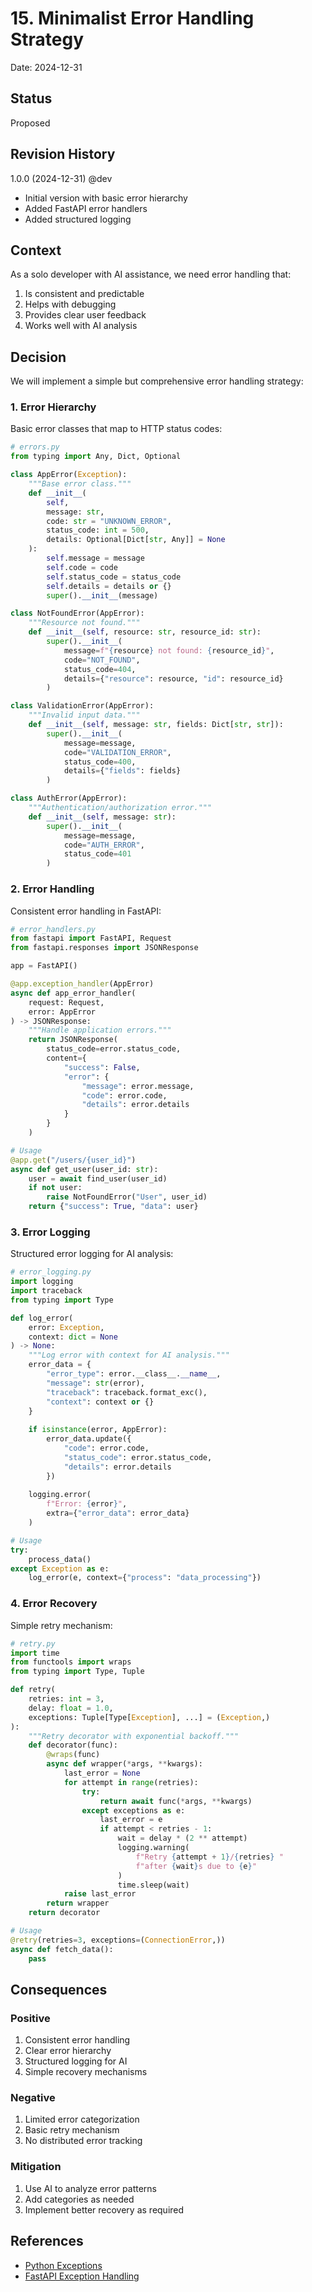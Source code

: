 # 15. Minimalist Error Handling Strategy

Date: 2024-12-31

## Status

Proposed

## Revision History
1.0.0 (2024-12-31) @dev
- Initial version with basic error hierarchy
- Added FastAPI error handlers
- Added structured logging

## Context

As a solo developer with AI assistance, we need error handling that:
1. Is consistent and predictable
2. Helps with debugging
3. Provides clear user feedback
4. Works well with AI analysis

## Decision

We will implement a simple but comprehensive error handling strategy:

### 1. Error Hierarchy
Basic error classes that map to HTTP status codes:

```python
# errors.py
from typing import Any, Dict, Optional

class AppError(Exception):
    """Base error class."""
    def __init__(
        self,
        message: str,
        code: str = "UNKNOWN_ERROR",
        status_code: int = 500,
        details: Optional[Dict[str, Any]] = None
    ):
        self.message = message
        self.code = code
        self.status_code = status_code
        self.details = details or {}
        super().__init__(message)

class NotFoundError(AppError):
    """Resource not found."""
    def __init__(self, resource: str, resource_id: str):
        super().__init__(
            message=f"{resource} not found: {resource_id}",
            code="NOT_FOUND",
            status_code=404,
            details={"resource": resource, "id": resource_id}
        )

class ValidationError(AppError):
    """Invalid input data."""
    def __init__(self, message: str, fields: Dict[str, str]):
        super().__init__(
            message=message,
            code="VALIDATION_ERROR",
            status_code=400,
            details={"fields": fields}
        )

class AuthError(AppError):
    """Authentication/authorization error."""
    def __init__(self, message: str):
        super().__init__(
            message=message,
            code="AUTH_ERROR",
            status_code=401
        )
```

### 2. Error Handling
Consistent error handling in FastAPI:

```python
# error_handlers.py
from fastapi import FastAPI, Request
from fastapi.responses import JSONResponse

app = FastAPI()

@app.exception_handler(AppError)
async def app_error_handler(
    request: Request,
    error: AppError
) -> JSONResponse:
    """Handle application errors."""
    return JSONResponse(
        status_code=error.status_code,
        content={
            "success": False,
            "error": {
                "message": error.message,
                "code": error.code,
                "details": error.details
            }
        }
    )

# Usage
@app.get("/users/{user_id}")
async def get_user(user_id: str):
    user = await find_user(user_id)
    if not user:
        raise NotFoundError("User", user_id)
    return {"success": True, "data": user}
```

### 3. Error Logging
Structured error logging for AI analysis:

```python
# error_logging.py
import logging
import traceback
from typing import Type

def log_error(
    error: Exception,
    context: dict = None
) -> None:
    """Log error with context for AI analysis."""
    error_data = {
        "error_type": error.__class__.__name__,
        "message": str(error),
        "traceback": traceback.format_exc(),
        "context": context or {}
    }
    
    if isinstance(error, AppError):
        error_data.update({
            "code": error.code,
            "status_code": error.status_code,
            "details": error.details
        })
    
    logging.error(
        f"Error: {error}",
        extra={"error_data": error_data}
    )

# Usage
try:
    process_data()
except Exception as e:
    log_error(e, context={"process": "data_processing"})
```

### 4. Error Recovery
Simple retry mechanism:

```python
# retry.py
import time
from functools import wraps
from typing import Type, Tuple

def retry(
    retries: int = 3,
    delay: float = 1.0,
    exceptions: Tuple[Type[Exception], ...] = (Exception,)
):
    """Retry decorator with exponential backoff."""
    def decorator(func):
        @wraps(func)
        async def wrapper(*args, **kwargs):
            last_error = None
            for attempt in range(retries):
                try:
                    return await func(*args, **kwargs)
                except exceptions as e:
                    last_error = e
                    if attempt < retries - 1:
                        wait = delay * (2 ** attempt)
                        logging.warning(
                            f"Retry {attempt + 1}/{retries} "
                            f"after {wait}s due to {e}"
                        )
                        time.sleep(wait)
            raise last_error
        return wrapper
    return decorator

# Usage
@retry(retries=3, exceptions=(ConnectionError,))
async def fetch_data():
    pass
```

## Consequences

### Positive
1. Consistent error handling
2. Clear error hierarchy
3. Structured logging for AI
4. Simple recovery mechanisms

### Negative
1. Limited error categorization
2. Basic retry mechanism
3. No distributed error tracking

### Mitigation
1. Use AI to analyze error patterns
2. Add categories as needed
3. Implement better recovery as required

## References
- [Python Exceptions](https://docs.python.org/3/tutorial/errors.html)
- [FastAPI Exception Handling](https://fastapi.tiangolo.com/tutorial/handling-errors/)
